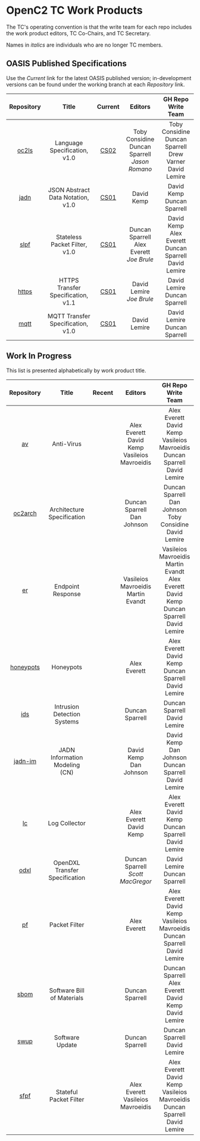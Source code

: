 # OpenC2 TC Work Products

The TC's operating convention is that the write team for each
repo includes the work product editors, TC Co-Chairs, and TC
Secretary.

Names in _italics_ are individuals who are no longer TC members.

## OASIS Published Specifications

Use the _Current_ link for the latest OASIS published version;
in-development versions can be found under the working branch at
each  _Repository_ link.

| Repository | Title | Current | Editors | GH Repo<br>Write Team |
|:---:|:----:|:-----:|:----:|:-----:|
| [oc2ls](https://github.com/oasis-tcs/openc2-oc2ls) | Language Specification, v1.0 | [CS02](https://docs.oasis-open.org/openc2/oc2ls/v1.0/oc2ls-v1.0.html) | Toby Considine<br>Duncan Sparrell<br>_Jason Romano_ | Toby Considine<br>Duncan Sparrell<br>Drew Varner<br>David Lemire |
| [jadn](https://github.com/oasis-tcs/openc2-jadn) | JSON Abstract Data Notation, v1.0 | [CS01](https://docs.oasis-open.org/openc2/jadn/v1.0/cs01/jadn-v1.0-cs01.html) | David Kemp | David Kemp<br>Duncan Sparrell |
| [slpf](https://github.com/oasis-tcs/openc2-apsc-stateless-packet-filter) | Stateless Packet Filter, v1.0 | [CS01](https://docs.oasis-open.org/openc2/oc2slpf/v1.0/oc2slpf-v1.0.html) | Duncan Sparrell<br>Alex Everett<br>_Joe Brule_ | David Kemp<br>Alex Everett<br>Duncan Sparrell<br>David Lemire |
| [https](https://github.com/oasis-tcs/openc2-impl-https) | HTTPS Transfer Specification, v1.1 | [CS01](https://docs.oasis-open.org/openc2/open-impl-https/v1.1/cs01/open-impl-https-v1.1-cs01.html) | David Lemire<br>_Joe Brule_ | David Lemire<br>Duncan Sparrell |
| [mqtt](https://github.com/oasis-tcs/openc2-transf-mqtt) | MQTT Transfer Specification, v1.0 | [CS01](https://docs.oasis-open.org/openc2/transf-mqtt/v1.0/transf-mqtt-v1.0.html) | David Lemire | David Lemire<br>Duncan Sparrell |


## Work In Progress
This list is presented alphabetically by work product title.

| Repository | Title | Recent | Editors | GH Repo<br>Write Team |
|:---:|:----:|:-----:|:----:|:-----:|
| [av](https://github.com/oasis-tcs/openc2-ap-av) | Anti-Virus | | Alex Everett<br>David Kemp<br>Vasileios Mavroeidis | Alex Everett<br>David Kemp<br>Vasileios Mavroeidis<br>Duncan Sparrell<br>David Lemire |
| [oc2arch](https://github.com/oasis-tcs/openc2-oc2arch) | Architecture Specification | | Duncan Sparrell<br>Dan Johnson | Duncan Sparrell<br>Dan Johnson<br>Toby Considine<br>David Lemire |
| [er](https://github.com/oasis-tcs/openc2-ap-er) | Endpoint Response | | Vasileios Mavroeidis<br>Martin Evandt | Vasileios Mavroeidis<br>Martin Evandt<br>Alex Everett<br>David Kemp<br>Duncan Sparrell<br>David Lemire |
| [honeypots](https://github.com/oasis-tcs/openc2-ap-honeypots) | Honeypots | | Alex Everett | Alex Everett<br>David Kemp<br>Duncan Sparrell<br>David Lemire |
| [ids](https://github.com/oasis-tcs/openc2-ap-ids) | Intrusion Detection Systems | | Duncan Sparrell | Duncan Sparrell<br>David Lemire |
| [jadn-im](https://github.com/oasis-tcs/openc2-jadn-im) | JADN Information Modeling (CN) | | David Kemp<br>Dan Johnson | David Kemp<br>Dan Johnson<br>Duncan Sparrell<br>David Lemire |
| [lc](https://github.com/oasis-tcs/openc2-ap-lc) | Log Collector | | Alex Everett<br>David Kemp | Alex Everett<br>David Kemp<br>Duncan Sparrell<br>David Lemire |
| [odxl](https://github.com/oasis-tcs/openc2-transf-odxl) | OpenDXL Transfer Specification | | Duncan Sparrell<br>_Scott MacGregor_ | David Lemire<br>Duncan Sparrell |
| [pf](https://github.com/oasis-tcs/openc2-ap-pf) | Packet Filter | | Alex Everett | Alex Everett<br>David Kemp<br>Vasileios Mavroeidis<br>Duncan Sparrell<br>David Lemire |
| [sbom](https://github.com/oasis-tcs/openc2-ap-sbom) | Software Bill of Materials | | Duncan Sparrell | Duncan Sparrell<br>Alex Everett<br>David Kemp<br>David Lemire |
| [swup](https://github.com/oasis-tcs/openc2-ap-swup) | Software Update | | Duncan Sparrell | Duncan Sparrell<br>David Lemire |
| [sfpf](https://github.com/oasis-tcs/openc2-ap-sfpf) | Stateful Packet Filter | | Alex Everett<br>Vasileios Mavroeidis | Alex Everett<br>David Kemp<br>Vasileios Mavroeidis<br>Duncan Sparrell<br>David Lemire |

